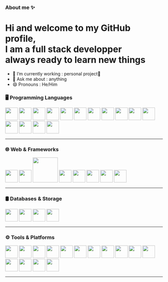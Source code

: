 ### About me ✨
# Hi and welcome to my GitHub profile,<br/>I am a full stack developper <br/>always ready to learn new things

- 🔭 I’m currently working : personal project🥋
- 💬 Ask me about : anything
- 😄 Pronouns : He/Him

### 🖥️ Programming Languages   
<p align="left">
  <img src="https://cdn-icons-png.flaticon.com/512/8760/8760206.png" width="40px"/>
  <img src="https://cdn.jsdelivr.net/gh/devicons/devicon/icons/python/python-original.svg" width="40px"/>
  <img src="https://cdn.jsdelivr.net/gh/devicons/devicon@latest/icons/bash/bash-original.svg" width="40px"/>        
  <img src="https://icongr.am/devicon/c-original.svg" width="40px"/>
  <img src="https://cdn.jsdelivr.net/gh/devicons/devicon/icons/cplusplus/cplusplus-plain.svg" width="40px"/>
  <img src="https://icongr.am/devicon/csharp-original.svg" width="40px"/>
  <img src="https://cdn.jsdelivr.net/gh/devicons/devicon/icons/java/java-original.svg" width="40px"/>
  <img src="https://cdn.jsdelivr.net/gh/devicons/devicon@latest/icons/kotlin/kotlin-original.svg" width="40px"/>
  <img src="https://cdn.jsdelivr.net/gh/devicons/devicon/icons/ruby/ruby-plain.svg" width="40px"/>
  <img src="https://cdn.jsdelivr.net/gh/devicons/devicon@latest/icons/go/go-original.svg" width="40px"/>
  <img src="https://cdn.jsdelivr.net/gh/devicons/devicon@latest/icons/rust/rust-original.svg" width="40px"/>
  <img src="https://cdn.jsdelivr.net/gh/devicons/devicon@latest/icons/dart/dart-original.svg" width="40px"/>
  <img src="https://cdn.jsdelivr.net/gh/devicons/devicon@latest/icons/wasm/wasm-original-wordmark.svg" width="40px"/>
  <img src="https://cdn.jsdelivr.net/gh/devicons/devicon@latest/icons/typescript/typescript-original.svg" width="40px"/>
  <img src="https://cdn.jsdelivr.net/gh/devicons/devicon@latest/icons/swift/swift-original.svg" width="40px"/>
          
</p>

---

### 🌐 Web & Frameworks  
<p align="left">
  <img src="https://cdn.jsdelivr.net/gh/devicons/devicon/icons/react/react-original.svg" width="40px"/>
  <img src="https://cdn.jsdelivr.net/gh/devicons/devicon/icons/nextjs/nextjs-original.svg" width="40px"/>
  <img src="https://jakarta.ee/images/jakarta/jakarta-ee-logo-color.svg" width="80px"/>
  <img src="https://hono.dev/images/logo.svg" width="40px"/>
  <img src="https://actix.rs/img/logo-icon.png" width="40px"/>
  <img src="https://cdn.jsdelivr.net/gh/devicons/devicon@latest/icons/sdl/sdl-original.svg" width="40px"/>
  <img src="https://cdn.jsdelivr.net/gh/devicons/devicon@latest/icons/spring/spring-original.svg" width="40px"/>
  <img src="https://cdn.jsdelivr.net/gh/devicons/devicon@latest/icons/vitejs/vitejs-original.svg" width="40px"/>
          
</p>

---

### 🛢️ Databases & Storage  
<p align="left">
  <img src="https://cdn.jsdelivr.net/gh/devicons/devicon@latest/icons/postgresql/postgresql-original.svg" width="40px"/>
  <img src="https://cdn.jsdelivr.net/gh/devicons/devicon@latest/icons/mongodb/mongodb-original.svg" width="40px"/>
  <img src="https://cdn.jsdelivr.net/gh/devicons/devicon@latest/icons/neo4j/neo4j-original.svg" width="40px"/>
  <img src="https://cdn.jsdelivr.net/gh/devicons/devicon@latest/icons/redis/redis-original.svg" width="40px"/>
</p>

---

### ⚙️ Tools & Platforms  
<p align="left">
  <img src="https://cdn.jsdelivr.net/gh/devicons/devicon@latest/icons/docker/docker-plain.svg" width="40px"/>
  <img src="https://cdn.jsdelivr.net/gh/devicons/devicon@latest/icons/kubernetes/kubernetes-original.svg" width="40px"/>
  <img src="https://cdn.jsdelivr.net/gh/devicons/devicon@latest/icons/jenkins/jenkins-original.svg" width="40px"/>
  <img src="https://cdn.jsdelivr.net/gh/devicons/devicon@latest/icons/githubactions/githubactions-original.svg" width="40px"/>
  <img src="https://cdn.jsdelivr.net/gh/devicons/devicon@latest/icons/unity/unity-original.svg" width="40px"/>
  <img src="https://cdn.jsdelivr.net/gh/devicons/devicon@latest/icons/arduino/arduino-original.svg" width="40px"/>
  <img src="https://cdn.jsdelivr.net/gh/devicons/devicon@latest/icons/embeddedc/embeddedc-original.svg" width="40px"/>
  <img src="https://cdn.jsdelivr.net/gh/devicons/devicon@latest/icons/gcc/gcc-line.svg" width="40px"/>
  <img src="https://cdn.jsdelivr.net/gh/devicons/devicon@latest/icons/llvm/llvm-original.svg" width="40px"/>
  <img src="https://cdn.jsdelivr.net/gh/devicons/devicon@latest/icons/neovim/neovim-original-wordmark.svg" width="40px"/>
  <img src="https://cdn.jsdelivr.net/gh/devicons/devicon@latest/icons/archlinux/archlinux-original.svg" width="40px"/>
  <img src="https://cdn.jsdelivr.net/gh/devicons/devicon@latest/icons/cmake/cmake-original-wordmark.svg" width="40px"/>
  <img src="https://cdn.jsdelivr.net/gh/devicons/devicon@latest/icons/nixos/nixos-original.svg" width="40px"/>
  <img src="https://cdn.jsdelivr.net/gh/devicons/devicon@latest/icons/androidstudio/androidstudio-original.svg" width="40px"/>
  <img src="https://cdn.jsdelivr.net/gh/devicons/devicon@latest/icons/postman/postman-original.svg" width=40px"/>
                  
</p>
          
---

